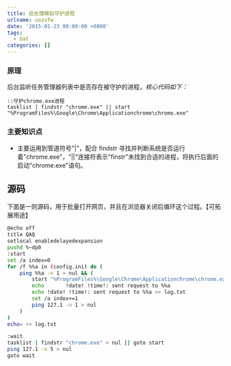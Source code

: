 ```yaml
---
title: 批处理模拟守护进程
urlname: uozvfw
date: '2015-01-23 00:00:00 +0800'
tags:
  - bat
categories: []
---
```


### 原理

后台监听任务管理器列表中是否存在被守护的进程，_核心代码如下：_

```
::守护chrome.exe进程
tasklist | findstr "chrome.exe" || start "%ProgramFiles%\Google\Chrome\Applicationchrome\chrome.exe"
```

### 主要知识点

- 主要运用到管道符号"|"，配合 findstr 寻找并判断系统是否运行着"chrome.exe"，"||"连接符表示"finstr"未找到合适的进程，将执行后面的启动"chrome.exe"语句。

<!-- more -->

## 源码

下面是一则源码，用于批量打开网页，并且在浏览器关闭后循环这个过程。【可拓展用途】

```bash
@echo off
title QAQ
setlocal enabledelayedexpansion
pushd %~dp0
:start
set /a index=0
for /f %%a in (config.ini) do (
	ping %%a -n 1 > nul && (
		start "%ProgramFiles%\Google\Chrome\Applicationchrome\chrome.exe" http://%%a
		echo 	   !date! !time!: sent request to %%a
		echo !date! !time!: sent request to %%a >> log.txt
		set /a index+=1
		ping 127.1 -n 1 > nul
	)
)
echo= >> log.txt

:wait
tasklist | findstr "chrome.exe" > nul || goto start
ping 127.1 -n 5 > nul
goto wait
```
